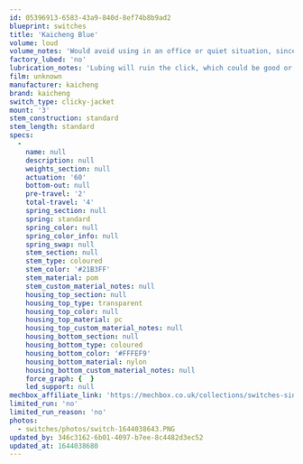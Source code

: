 ```yaml
---
id: 05396913-6583-43a9-840d-8ef74b8b9ad2
blueprint: switches
title: 'Kaicheng Blue'
volume: loud
volume_notes: 'Would avoid using in an office or quiet situation, since it is a clicky switch.'
factory_lubed: 'no'
lubrication_notes: 'Lubing will ruin the click, which could be good or bad depending on you.'
film: unknown
manufacturer: kaicheng
brand: kaicheng
switch_type: clicky-jacket
mount: '3'
stem_construction: standard
stem_length: standard
specs:
  -
    name: null
    description: null
    weights_section: null
    actuation: '60'
    bottom-out: null
    pre-travel: '2'
    total-travel: '4'
    spring_section: null
    spring: standard
    spring_color: null
    spring_color_info: null
    spring_swap: null
    stem_section: null
    stem_type: coloured
    stem_color: '#21B3FF'
    stem_material: pom
    stem_custom_material_notes: null
    housing_top_section: null
    housing_top_type: transparent
    housing_top_color: null
    housing_top_material: pc
    housing_top_custom_material_notes: null
    housing_bottom_section: null
    housing_bottom_type: coloured
    housing_bottom_color: '#FFFEF9'
    housing_bottom_material: nylon
    housing_bottom_custom_material_notes: null
    force_graph: {  }
    led_support: null
mechbox_affiliate_link: 'https://mechbox.co.uk/collections/switches-singles/products/kaicheng-blue-switch'
limited_run: 'no'
limited_run_reason: 'no'
photos:
  - switches/photos/switch-1644038643.PNG
updated_by: 346c3162-6b01-4097-b7ee-8c4482d3ec52
updated_at: 1644038680
---
```

